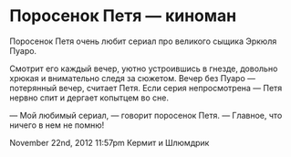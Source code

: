 # Поросенок Петя — киноман

Поросенок Петя очень любит сериал про великого сыщика Эркюля Пуаро.

Смотрит его каждый вечер, уютно устроившись в гнезде, довольно хрюкая и
внимательно следя за сюжетом. Вечер без Пуаро — потерянный вечер,
считает Петя. Если серия непросмотрена — Петя нервно спит и дергает
копытцем во сне.

— Мой любимый сериал, — говорит поросенок Петя. — Главное, что ничего в
нем не помню!

<span id="timestamp"> November 22nd, 2012 11:57pm </span> <span
class="tag">Кермит и Шлюмдрик</span>
